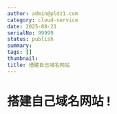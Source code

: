 ```yaml
---
author: admin@pldz1.com
category: cloud-service
date: 2025-08-21
serialNo: 99999
status: publish
summary:
tags: []
thumbnail:
title: 搭建自己域名网站
---
```


# 搭建自己域名网站 !
